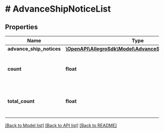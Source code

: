 # # AdvanceShipNoticeList

## Properties

Name | Type | Description | Notes
------------ | ------------- | ------------- | -------------
**advance_ship_notices** | [**\OpenAPI\AllegroSdk\Model\AdvanceShipNoticeResponse[]**](AdvanceShipNoticeResponse.md) |  | [optional]
**count** | **float** | A number of Advance Ship Notices in response. | [optional]
**total_count** | **float** | A number of Advance Ship Notices in total. | [optional]

[[Back to Model list]](../../README.md#models) [[Back to API list]](../../README.md#endpoints) [[Back to README]](../../README.md)
